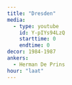 ```yaml
---
title: "Dresden"
media:
  - type: youtube
    id: Y-pIYs94LzQ
    starttime: 0
    endtime: 0
decor: 1984-1987
ankers:
  - Herman De Prins
hour: "laat"
---
```

